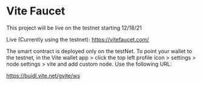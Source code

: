 # Vite Faucet
This project will be live on the testnet starting 12/18/21

Live (Currently using the testnet): https://vitefaucet.com/

The smart contract is deployed only on the testNet. To point your wallet to the testnet, in the Vite wallet app > click the top left profile icon > settings > node settings > vite and add custom node. Use the following URL:

https://buidl.vite.net/gvite/ws
